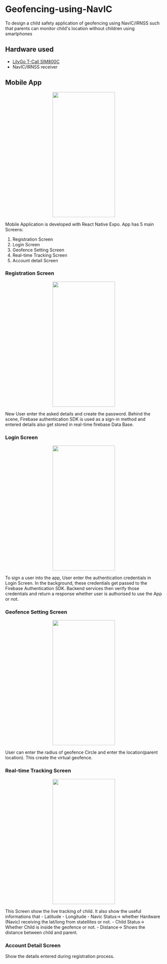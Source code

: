 # Geofencing-using-NavIC
To design a child safety application of geofencing using NavIC/IRNSS  such that parents can monitor child's location without children using smartphones

## Hardware used

* <a href="https://github.com/Xinyuan-LilyGO/LilyGo-T-Call-SIM800/"> LilyGo T-Call SIM800C </a> 
* NavIC/IRNSS receiver

## Mobile App 
<p align="center">
<img src="https://user-images.githubusercontent.com/47287530/171267563-d40e5377-c747-4ce8-ab6a-5702d2d64568.jpeg" width="200" height="400" />
</p>

Mobile Application is developed with React Native Expo. 
App has 5 main Screens:

1. Registration Screen
2. Login Screen
3. Geofence Setting Screen
4. Real-time Tracking Screen
5. Account detail Screen

### Registration Screen
<p align="center">
<img src="https://user-images.githubusercontent.com/47287530/171267652-029649da-d35e-4423-8420-fcf4e5886581.jpg" width="200" height="400"/>
  </p>
New User enter the asked details and create the password. Behind the scene, Firebase authentication SDK is used as a sign-in method and entered details also get stored in real-time firebase Data Base.

### Login Screen
<p align="center">

<img src="https://user-images.githubusercontent.com/47287530/171267615-be6b9da4-badb-4127-a842-32b110cbbe1a.jpg" width="200" height="400" />
</p>
To sign a user into the app, User enter the authentication credentials in Login Screen. In the background, these credentials get passed to the Firebase Authentication SDK. Backend services then verify those credentials and return a response whether user is authorised to use the App or not.

### Geofence Setting Screen
<p align="center">

<img src="https://user-images.githubusercontent.com/47287530/171267615-be6b9da4-badb-4127-a842-32b110cbbe1a.jpg" width="200" height="400" />
</p>
User can enter the radius of geofence Circle and enter the location(parent location). This create the virtual geofence.

### Real-time Tracking Screen
<p align="center">

<img src="https://user-images.githubusercontent.com/47287530/171267679-63e36930-4d1d-44ed-b918-980931347c77.jpg" width="200" height="400" />
</p>
This Screen show the live tracking of child. It also show the useful informations that 
- Latitude 
- Longitude 
- Navic Status-> whether Hardware (Navic) receiving the lat/long from statellites or not.
- Child Status-> Whether Child is inside the geofence or not.
- Distance-> Shows the distance between child and parent.

### Account Detail Screen
Show the details entered during registration process.


